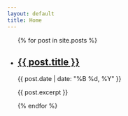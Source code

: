 ```yaml
---
layout: default
title: Home
---
```


<ul class="kb-post-list">
  {% for post in site.posts %}
    <li>
      <h2>
        <a href="{{ post.url | relative_url }}">
          {{ post.title }}
        </a>
      </h2>
      <p class="kb-post-meta">{{ post.date | date: "%B %d, %Y" }}</p>
      <p>{{ post.excerpt }}</p>
    </li>
  {% endfor %}
</ul>
